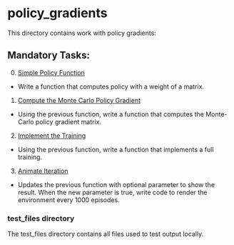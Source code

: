 # policy_gradients
This directory contains work with policy gradients:

## Mandatory Tasks:
0. [Simple Policy Function](/reinforcement_learning/policy_gradients/policy_gradient.py)
* Write a function that computes policy with a weight of a matrix.
1. [Compute the Monte Carlo Policy Gradient](/reinforcement_learning/policy_gradients/policy_gradient.py)
* Using the previous function, write a function that computes the Monte-Carlo policy gradient matrix.
2. [Implement the Training](/reinforcement_learning/policy_gradients/train.py)
* Using the previous function, write a function that implements a full training.
3. [Animate Iteration](/reinforcement_learning/policy_gradients/train.py)
* Updates the previous function with optional parameter to show the result.  When the new parameter is true, write code to render the environment every 1000 episodes.

### test_files directory
The test_files directory contains all files used to test output locally.
